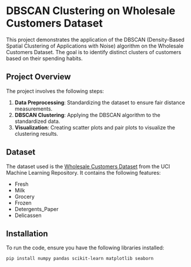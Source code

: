 # DBSCAN Clustering on Wholesale Customers Dataset

This project demonstrates the application of the DBSCAN (Density-Based Spatial Clustering of Applications with Noise) algorithm on the Wholesale Customers Dataset. The goal is to identify distinct clusters of customers based on their spending habits.

## Project Overview

The project involves the following steps:

1. **Data Preprocessing**: Standardizing the dataset to ensure fair distance measurements.
2. **DBSCAN Clustering**: Applying the DBSCAN algorithm to the standardized data.
3. **Visualization**: Creating scatter plots and pair plots to visualize the clustering results.

## Dataset

The dataset used is the [Wholesale Customers Dataset](https://archive.ics.uci.edu/ml/datasets/wholesale+customers) from the UCI Machine Learning Repository. It contains the following features:

- Fresh
- Milk
- Grocery
- Frozen
- Detergents_Paper
- Delicassen

## Installation

To run the code, ensure you have the following libraries installed:

```bash
pip install numpy pandas scikit-learn matplotlib seaborn
